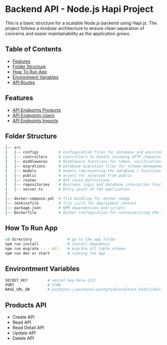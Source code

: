 # Backend API - Node.js Hapi Project

This is a basic structure for a scalable Node.js backend using Hapi.js. The project follows a modular architecture to ensure clean separation of concerns and easier maintainability as the application grows.

## Table of Contents
- [Features](#features)
- [Folder Structure](#folder-structure)
- [How To Run App](#How-To-Run-App)
- [Environment Variables](#Environtment-Variables)
- [API Routes](#api-routes)

## Features
- [API Endpoints Products](#Products-API)
- [API Endpoints Users](#Users-API)
- [API Endpoints Imports](#Imports-API)

## Folder Structure
```bash
|-- src
|   |-- configs         # Configuration files for database and environment
|   |-- controllers     # Controllers to handle incoming HTTP requests
|   |-- middlewares     # Middleware functions for token, verification, error handling, etc.
|   |-- migrations      # Database migration files for schema management
|   |-- models          # models representing the database / functions
|   |-- public          # assets for accessed from public
|   |-- routes          # API route definitions
|   |-- repositories    # Business logic and database interaction functions
|   |-- server.ts       # Entry point of the application
|
|-- docker-compose.yml  # file bundling for docker image
|-- Jenkinsfile         # file ci/cd for deployment jenkins
|-- package.json        # NPM dependencies and scripts
|-- Dockerfile          # Docker configuration for containerizing the app
```

## How To Run App
```bash
cd directory                # go to the app folder
npm run install             # install depedency
npm run migrate -- --all    # migrate all table schema
npm run dev or start        # running the app
```

## Environtment Variables
```bash
SECRET_KEY         # secret-key-here-123! 
PORT               # 5700
BASE_URL_DB        # postgres://postgres:postgres@localhost:5432/jubelio-test
```

## Products API
- Create API
- Read API
- Read Detail API
- Update API
- Delete API
